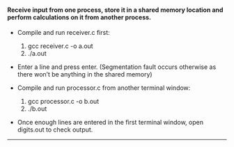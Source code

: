 #### Receive input from one process, store it in a shared memory location and perform calculations on it from another process.

- Compile and run receiver.c first:
  1. gcc receiver.c -o a.out
  2. ./a.out

- Enter a line and press enter. (Segmentation fault occurs otherwise as there won’t be anything in the shared memory)

- Compile and run processor.c from another terminal window:
  1. gcc processor.c -o b.out
  2. ./b.out

- Once enough lines are entered in the first terminal window, open digits.out to check output.

---------------------------------------------------------------------